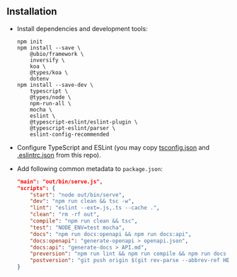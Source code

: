 ## Installation

- Install dependencies and development tools:

    ```
    npm init
    npm install --save \
        @ubio/framework \
        inversify \
        koa \
        @types/koa \
        dotenv
    npm install --save-dev \
        typescript \
        @types/node \
        npm-run-all \
        mocha \
        eslint \
        @typescript-eslint/eslint-plugin \
        @typescript-eslint/parser \
        eslint-config-recommended
    ```

- Configure TypeScript and ESLint (you may copy [tsconfig.json](../tsconfig.json) and [.eslintrc.json](../.eslintrc.json) from this repo).

- Add following common metadata to `package.json`:

    ```json
    "main": "out/bin/serve.js",
    "scripts": {
        "start": "node out/bin/serve",
        "dev": "npm run clean && tsc -w",
        "lint": "eslint --ext=.js,.ts --cache .",
        "clean": "rm -rf out",
        "compile": "npm run clean && tsc",
        "test": "NODE_ENV=test mocha",
        "docs": "npm run docs:openapi && npm run docs:api",
        "docs:openapi": "generate-openapi > openapi.json",
        "docs:api": "generate-docs > API.md",
        "preversion": "npm run lint && npm run compile && npm run docs && git add openapi.json API.md",
        "postversion": "git push origin $(git rev-parse --abbrev-ref HEAD) --tags"
    }
    ```
